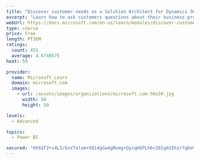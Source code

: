 ```yaml
---
title: "Discover customer needs as a Solution Architect for Dynamics 365 and Power Platform"
excerpt: "Learn how to ask customers questions about their business processes and feature requirements to create a viable solution."
webUrl: https://docs.microsoft.com/en-us/learn/modules/discover-customer-needs/
type: course
price: Free
length: PT36M
ratings:
  count: 451
  average: 4.6740575
heat: 50

provider:
  name: Microsoft Learn
  domain: microsoft.com
  images:
    - url: /assets/images/organizations/microsoft.com-50x50.jpg
      width: 50
      height: 50

levels:
  - Advanced

topics:
  - Power BI

secured: "HYb1F2+s4L5/GvV7alam+VQ14gGw4gMumg+QycqHGPLh6+28IgkUIhzr7gDo9/UB6n8+ourDZqmrg5bVa10wDyXVVMPjaSh96VkY2B3A9Ay9QXuSHbN204DrD/YfBjjXGh/LWJ0MAtArzQkAbrt72fTi9DtLRUAjyAL/AOtWcaW1SjcZG3QJJ6/KnbZYsJpyKOkIoLUAIuQZYoCI4tUH2ChPTO5R7gC4hKA2/zv25WvnnuNYcqBA4t2GMBtNfNxIdyB93sLVcalYWSgc8TFQhxEhK6ZI2a9wrKhIqobg9Q+hZlweSDcRAs/GcB/b5Ji2YMIuacgvAdsbfRCwduYELD7nmbca/4uuakiP+bxElubdI11xa3JR/qs53FyDeWq75MApq2Br8Bb39LTub9AI8KcTOX6mM0mS6h/hd5b051k=;Th1a37t/0RtmfyFx1D4oPA=="
---
```


